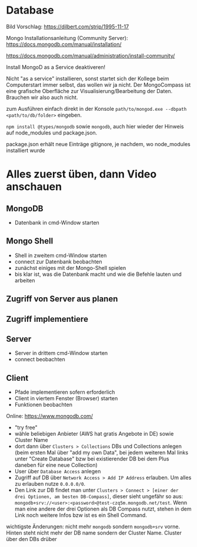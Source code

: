 # Database

Bild Vorschlag: https://dilbert.com/strip/1995-11-17

Mongo Installationsanleitung (Community Server): https://docs.mongodb.com/manual/installation/  

https://docs.mongodb.com/manual/administration/install-community/

Install MongoD as a Service deaktiveren!

Nicht "as a service" installieren, sonst startet sich der Kollege beim Computerstart immer selbst, das wollen wir ja nicht. Der MongoCompass ist eine grafische Oberfläche zur Visualisierung/Bearbeitung der Daten. Brauchen wir also auch nicht.

zum Ausführen einfach direkt in der Konsole `path/to/mongod.exe --dbpath <path/to/db/folder>` eingeben.

`npm install @types/mongodb` sowie `mongodb`, auch hier wieder der Hinweis auf node_modules und package.json.

package.json erhält neue Einträge
gitignore, je nachdem, wo node_modules installiert wurde

# Alles zuerst üben, dann Video anschauen

## MongoDB
- Datenbank in cmd-Window starten
## Mongo Shell
- Shell in zweitem cmd-Window starten
- connect zur Datenbank beobachten
- zunächst einiges mit der Mongo-Shell spielen
- bis klar ist, was die Datenbank macht und wie die Befehle lauten und arbeiten
## Zugriff von Server aus planen
## Zugriff implementiere
## Server
- Server in drittem cmd-Window starten
- connect beobachten
## Client
- Pfade implementieren sofern erforderlich
- Client in viertem Fenster (Browser) starten
- Funktionen beobachten



Online: https://www.mongodb.com/
- "try free"
- wähle beliebigen Anbieter (AWS hat gratis Angebote in DE) sowie Cluster Name
- dort dann über `Clusters > Collections` DBs und Collections anlegen (beim ersten Mal über "add my own Data", bei jedem weiteren Mal links unter "Create Database" bzw bei existierender DB bei dem Plus daneben für eine neue Collection)
- User über `Database Access` anlegen
- Zugriff auf DB über `Network Access > Add IP Address` erlauben. Um alles zu erlauben nutze `0.0.0.0/0`.
- Den Link zur DB findet man unter `Clusters > Connect > [einer der drei Optionen, am besten DB-Compass]`, dieser sieht ungefähr so aus: `mongodb+srv://<user>:<password>@test-czq5m.mongodb.net/test`. Wenn man eine andere der drei Optionen als DB Compass nutzt, stehen in dem Link noch weitere Infos bzw ist es ein Shell Command.  

wichtigste Änderungen: nicht mehr `mongodb` sondern `mongodb+srv` vorne. Hinten steht nicht mehr der DB name sondern der Cluster Name. Cluster über den DBs drüber
